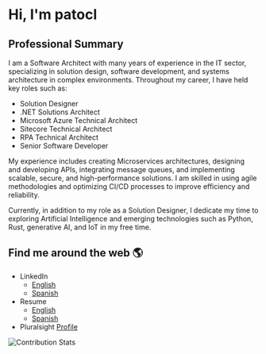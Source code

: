 # Hi, I'm patocl

## Professional Summary

I am a Software Architect with many years of experience in the IT sector, specializing in solution design, software development, and systems architecture in complex environments. Throughout my career, I have held key roles such as:

- Solution Designer
- .NET Solutions Architect
- Microsoft Azure Technical Architect
- Sitecore Technical Architect
- RPA Technical Architect
- Senior Software Developer

My experience includes creating Microservices architectures, designing and developing APIs, integrating message queues, and implementing scalable, secure, and high-performance solutions. I am skilled in using agile methodologies and optimizing CI/CD processes to improve efficiency and reliability.

Currently, in addition to my role as a Solution Designer, I dedicate my time to exploring Artificial Intelligence and emerging technologies such as Python, Rust, generative AI, and IoT in my free time.

## Find me around the web 🌎

* LinkedIn
  * [English](https://www.linkedin.com/in/patocl/?locale=en_US)
  * [Spanish](https://www.linkedin.com/in/patocl)
* Resume
   * [English](https://www.resumonk.com/patoescl-en)
   * [Spanish](https://www.resumonk.com/patoescl-es)
* Pluralsight [Profile](https://app.pluralsight.com/profile/patocl)

![Contribution Stats](https://github-contribution-stats.vercel.app/api/?username=patocl)
